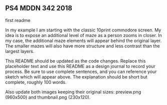 ## PS4 MDDN 342 2018
first readme

In my example I am starting with the classic 10print commodore
screen. My idea is to expose an additional level of maze as
a person zooms in closer. In my case, the additional maze
elements will appear behind the original layer. The smaller
mazes will also have more structure and less contrast than
the largest layers.

This README should be updated as the code changes. Replace
this placeholder text and use this
README as a design journal to record your process.
Be sure to use complete sentences,
and you can reference your sketch which will appear above.
The explanation should be short but complete, roughly 100 words.

Also update both images keeping their original sizes:
preview.png (960x500) and thumbnail.png (230x120).